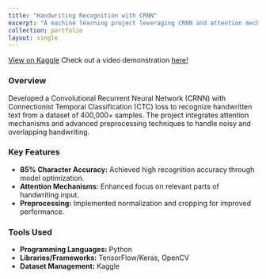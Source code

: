```yaml
---
title: "Handwriting Recognition with CRNN"
excerpt: "A machine learning project leveraging CRNN and attention mechanisms to recognize handwritten text."
collection: portfolio
layout: single
---
```


[View on Kaggle](https://www.kaggle.com/code/josephbhuiyakhair/handwriting-recognition-final-project?scriptVersionId=212780027)
Check out a video demonstration [here!](https://www.youtube.com/watch?v=aZ5Dyk9KKgU)

### Overview
Developed a Convolutional Recurrent Neural Network (CRNN) with Connectionist Temporal Classification (CTC) loss to recognize handwritten text from a dataset of 400,000+ samples. The project integrates attention mechanisms and advanced preprocessing techniques to handle noisy and overlapping handwriting.

### Key Features
- **85% Character Accuracy:** Achieved high recognition accuracy through model optimization.
- **Attention Mechanisms:** Enhanced focus on relevant parts of handwriting input.
- **Preprocessing:** Implemented normalization and cropping for improved performance.

### Tools Used
- **Programming Languages:** Python  
- **Libraries/Frameworks:** TensorFlow/Keras, OpenCV  
- **Dataset Management:** Kaggle
